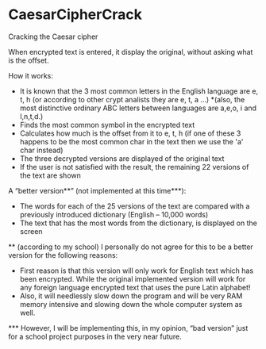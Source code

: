 # CaesarCipherCrack
Cracking the Caesar cipher

When encrypted text is entered, it display the original, without asking what is the offset.

How it works:
- It is known that the 3 most common letters in the English language are e, t, h
  (or according to other crypt analists they are e, t, a ...)
  *(also, the most distinctive ordinary ABC letters between languages are a,e,o, i and l,n,t,d.)
- Finds the most common symbol in the encrypted text
- Calculates how much is the offset from it to e, t, h
  (if one of these 3 happens to be the most common char in the text then we use the 'a' char instead)
- The three decrypted versions are displayed of the original text
- If the user is not satisfied with the result, the remaining 22 versions of the text are shown

A “better version**” (not implemented at this time***):
- The words for each of the 25 versions of the text are compared with a previously introduced dictionary (English – 10,000 words)
- The text that has the most words from the dictionary, is displayed on the screen

** (according to my school) I personally do not agree for this to be a better version for the following reasons:
- First reason is that this version will only work for English text which has been encrypted. While the original implemented version will work for any foreign language encrypted text that uses the pure Latin alphabet! 
- Also, it will needlessly slow down the program and will be very RAM memory intensive and slowing down the whole computer system as well.

*** However, I will be implementing this, in my opinion, “bad version” just for a school project purposes in the very near future.

